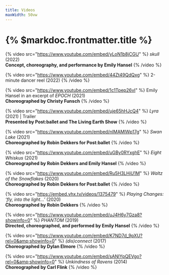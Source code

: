 ```yaml
---
title: Videos
maxWidth: 50vw
---
```


# {% $markdoc.frontmatter.title %}

{% video src="https://www.youtube.com/embed/yLoN1b8jCGU" %}
_skull_ (2022)\
**Concept, choreography, and performance by Emily Hansel**
{% /video %}

{% video src="https://www.youtube.com/embed/44Zt49QdQxg" %}
2-minute dancer reel (2022)
{% /video %}

{% video src="https://www.youtube.com/embed/1c1Tpep26vI" %}
Emily Hansel in an excerpt of _EPOCH_ (2021)\
**Choreographed by Christy Funsch**
{% /video %}

{% video src="https://www.youtube.com/embed/uje65hHJcQ4" %}
_Lyra_ (2021) | Trailer\
**Presented by Post:ballet and The Living Earth Show**
{% /video %}

{% video src="https://www.youtube.com/embed/nIMAMlWp17g" %}
_Swan Lake_ (2021)\
**Choreographed by Robin Dekkers for Post:ballet**
{% /video %}

{% video src="https://www.youtube.com/embed/uGBy0RYxghE" %}
_Eight Whiskus_ (2021)\
**Choreographed by Robin Dekkers and Emily Hansel**
{% /video %}

{% video src="https://www.youtube.com/embed/Ru5H3LHiU1M" %}
_Waltz of the Snowflakes_ (2020)\
**Choreographed by Robin Dekkers for Post:ballet**
{% /video %}

{% video src="https://embed.vhx.tv/videos/1375479" %}
_Playing Changes: ‘fly, into the light…’_ (2020)\
**Choreographed by Robin Dekkers**
{% /video %}

{% video src="https://www.youtube.com/embed/uJ4H6y7Gza8?showinfo=0" %}
_PHANTOM_ (2019)\
**Directed, choreographed, and performed by Emily Hansel**
{% /video %}

{% video
   src="https://www.youtube.com/embed/K7ND7d_9pXU?rel=0&amp;showinfo=0" %}
_(dis)connect_ (2017)\
**Choreographed by Dylan Elmore**
{% /video %}

{% video
   src="https://www.youtube.com/embed/sANlYpQEVgo?rel=0&amp;showinfo=0" %}
_Unkindness of Ravens_ (2014)\
**Choreographed by Carl Flink**
{% /video %}
